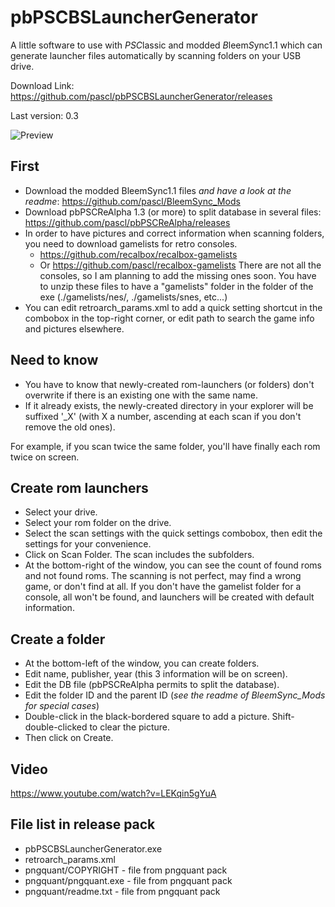 # pbPSCBSLauncherGenerator

A little software to use with *PSC*lassic and modded *B*leem*S*ync1.1 which can generate launcher files automatically by scanning folders on your USB drive.

Download Link: https://github.com/pascl/pbPSCBSLauncherGenerator/releases

Last version: 0.3

![Preview](https://i.imgur.com/ImZaOce.png)

## First
* Download the modded BleemSync1.1 files *and have a look at the readme*: https://github.com/pascl/BleemSync_Mods
* Download pbPSCReAlpha 1.3 (or more) to split database in several files: https://github.com/pascl/pbPSCReAlpha/releases
* In order to have pictures and correct information when scanning folders, you need to download gamelists for retro consoles.
  * https://github.com/recalbox/recalbox-gamelists
  * Or https://github.com/pascl/recalbox-gamelists
  There are not all the consoles, so I am planning to add the missing ones soon.
  You have to unzip these files to have a "gamelists" folder in the folder of the exe (./gamelists/nes/, ./gamelists/snes, etc...)
* You can edit retroarch_params.xml to add a quick setting shortcut in the combobox in the top-right corner, or edit path to search the game info and pictures elsewhere.
  
## Need to know
* You have to know that newly-created rom-launchers (or folders) don't overwrite if there is an existing one with the same name.
* If it already exists, the newly-created directory in your explorer will be suffixed '_X' (with X a number, ascending at each scan if you don't remove the old ones).

For example, if you scan twice the same folder, you'll have finally each rom twice on screen.

## Create rom launchers
* Select your drive.
* Select your rom folder on the drive.
* Select the scan settings with the quick settings combobox, then edit the settings for your convenience.
* Click on Scan Folder. The scan includes the subfolders.
* At the bottom-right of the window, you can see the count of found roms and not found roms. The scanning is not perfect, may find a wrong game, or don't find at all. If you don't have the gamelist folder for a console, all won't be found, and launchers will be created with default information.

## Create a folder
* At the bottom-left of the window, you can create folders.
* Edit name, publisher, year (this 3 information will be on screen).
* Edit the DB file (pbPSCReAlpha permits to split the database).
* Edit the folder ID and the parent ID (*see the readme of BleemSync_Mods for special cases*)
* Double-click in the black-bordered square to add a picture. Shift-double-clicked to clear the picture.
* Then click on Create.

## Video
https://www.youtube.com/watch?v=LEKqin5gYuA

## File list in release pack
* pbPSCBSLauncherGenerator.exe
* retroarch_params.xml
* pngquant/COPYRIGHT - file from pngquant pack
* pngquant/pngquant.exe - file from pngquant pack
* pngquant/readme.txt - file from pngquant pack
